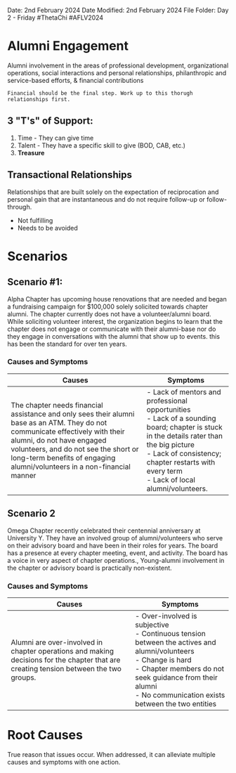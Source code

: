 Date: 2nd February 2024
Date Modified: 2nd February 2024
File Folder: Day 2 - Friday
#ThetaChi #AFLV2024

# Alumni Engagement

Alumni involvement in the areas of professional development, organizational operations, social interactions and personal relationships, philanthropic and service-based efforts, & financial contributions

```ad-important
Financial should be the final step. Work up to this thorugh relationships first.
```

## 3 "T's" of Support:

1. Time - They can give time
2. Talent - They have a specific skill to give (BOD, CAB, etc.)
3. **Treasure**

## Transactional Relationships

Relationships that are built solely on the expectation of reciprocation and personal gain that are instantaneous and do not require follow-up or follow-through.
- Not fulfilling
- Needs to be avoided

# Scenarios

## Scenario #1:

Alpha Chapter has upcoming house renovations that are needed and began a fundraising campaign for $100,000 solely solicited towards chapter alumni. The chapter currently does not have a volunteer/alumni board. While soliciting volunteer interest, the organization begins to learn that the chapter does not engage or communicate with their alumni-base nor do they engage in conversations with the alumni that show up to events. this has been the standard for over ten years.

### Causes and Symptoms

| Causes                                                                                                                                                                                                                                                                          | Symptoms |
| ------------------------------------------------------------------------------------------------------------------------------------------------------------------------------------------------------------------------------------------------------------------------------- | -------- |
| The chapter needs financial assistance and only sees their alumni base as an ATM. They do not communicate effectively with their alumni, do not have engaged volunteers, and do not see the short or long-term benefits of engaging alumni/volunteers in a non-financial manner | - Lack of mentors and professional opportunities<br>- Lack of a sounding board; chapter is stuck in the details rater than the big picture<br>- Lack of consistency; chapter restarts with every term <br>- Lack of local alumni/volunteers.         |
## Scenario 2

Omega Chapter recently celebrated their centennial anniversary at University Y. They have an involved group of alumni/volunteers who serve on their advisory board and have been in their roles for years. The board has a presence at every chapter meeting, event, and activity. The board has a voice in very aspect of chapter operations., Young-alumni involvement in the chapter or advisory board is practically non-existent.

### Causes and Symptoms

| Causes | Symptoms |
| ---- | ---- |
| Alumni are over-involved in chapter operations and making decisions for the chapter that are creating tension between the two groups. | - Over-involved is subjective <br>- Continuous tension between the actives and alumni/volunteers<br>- Change is hard<br>- Chapter members do not seek guidance from their alumni<br>- No communication exists between the two entities |
# Root Causes

True reason that issues occur. When addressed, it can alleviate multiple causes and symptoms with one action.
